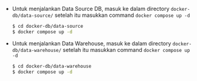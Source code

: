- Untuk menjalankan Data Source DB, masuk ke dalam directory `docker-db/data-source/` setelah itu masukkan command `docker compose up -d`

    ```bash
    $ cd docker-db/data-source
    $ docker compose up -d
    ```

- Untuk menjalankan Data Warehouse, masuk ke dalam directory `docker-db/data-warehouse/` setelah itu masukkan command `docker compose up -d`

    ```bash
    $ cd docker-db/data-warehouse
    $ docker compose up -d
    ```